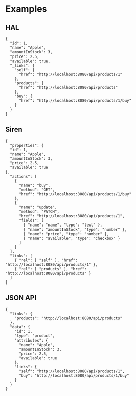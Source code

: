 # Examples

## HAL

    {
      "id": 1,
      "name": "Apple",
      "amountInStock": 3,
      "price": 2.5,
      "available": true,
      "_links": {
        "self": {
          "href": "http://localhost:8080/api/products/1"
        },
        "products": {
          "href": "http://localhost:8080/api/products"
        },
        "buy": {
          "href": "http://localhost:8080/api/products/1/buy"
        }
      }
    }
    
## Siren

    {
      "properties": { 
      "id": 1,
      "name": "Apple",
      "amountInStock": 3,
      "price": 2.5,
      "available": true
    },
      "actions": [
        {
          "name": "buy",
          "method": "GET",
          "href": "http://localhost:8080/api/products/1/buy"
        },
        {
          "name": "update",
          "method": "PATCH",
          "href": "http://localhost:8080/api/products/1",
          "fields": [
            { "name": "name", "type": "text" },
            { "name": "amountInStock", "type": "number" },
            { "name": "price", "type": "number" },
            { "name": "available", "type": "checkbox" }
          ]
        }
      ],
      "links": [
        { "rel": [ "self" ], "href": "http://localhost:8080/api/products/1" },
        { "rel": [ "products" ], "href": "http://localhost:8080/api/products" }
      ]
    }
    
## JSON API

    {
      "links": {
        "products": "http://localhost:8080/api/products"
      },
      "data": {
  	    "id": 1,
        "type": "product",
        "attributes": {
          "name": "Apple",
          "amountInStock": 3,
          "price": 2.5,
          "available": true
        },
        "links": {
          "self": "http://localhost:8080/api/products/1",
          "buy": "http://localhost:8080/api/products/1/buy"
  	    }
      }
    }
